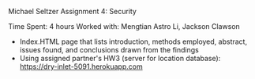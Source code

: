 Michael Seltzer
Assignment 4: Security

Time Spent: 4 hours
Worked with: Mengtian Astro Li, Jackson Clawson

- Index.HTML page that lists introduction, methods employed, abstract,
	issues found, and conclusions drawn from the findings
- Using assigned partner's HW3 (server for location database):
	https://dry-inlet-5091.herokuapp.com


